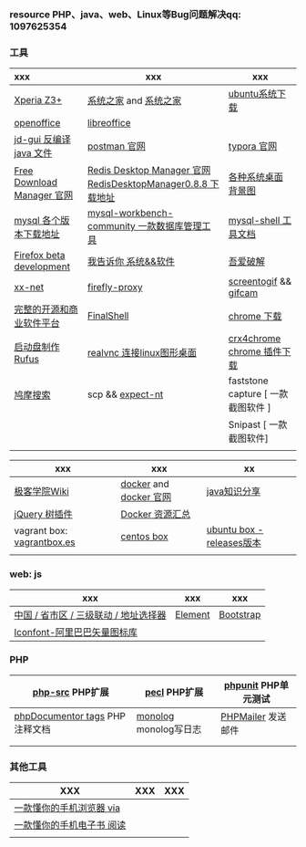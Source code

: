 ### resource    PHP、java、web、Linux等Bug问题解决qq: 1097625354

 ### 工具

| xxx                                                          | xxx                                                          | xxx                                                          |
| :----------------------------------------------------------- | ------------------------------------------------------------ | ------------------------------------------------------------ |
| [Xperia Z3+](http://bbs.gfan.com/forum.php?mod=viewthread&tid=9191328) | [系统之家](http://www.xitongzhijia.net/win7/201801/117820.html) and [系统之家](http://www.xitongzhijia.net/) | [ubuntu系统下载](http://cdimage.ubuntu.com/ubuntu-gnome/releases/) |
| [openoffice](http://www.openoffice.org/download/index.html)  | [libreoffice](https://www.libreoffice.org/)                  |                                                              |
| [jd-gui 反编译java 文件](http://jd.benow.ca/)                | [postman 官网](https://www.getpostman.com/)                  | [typora 官网](https://typora.io/)                            |
| [Free Download Manager 官网](https://www.freedownloadmanager.org/) | [Redis Desktop Manager 官网](https://redisdesktop.com/)<br /> [RedisDesktopManager0.8.8 下载地址](https://github.com/uglide/RedisDesktopManager/releases/tag/0.8.8) | [各种系统桌面背景图](http://oswallpapers.com/)               |
| [mysql 各个版本下载地址](http://ftp.ntu.edu.tw/MySQL/Downloads/) | [mysql-workbench-community 一款数据库管理工具](https://dev.mysql.com/get/Downloads/MySQLGUITools/mysql-workbench-community-6.3.10-winx64.msi) | [mysql-shell 工具文档](https://dev.mysql.com/doc/mysql-shell/8.0/en/mysql-shell-features.html "mysql-shell") |
| [Firefox beta development](https://www.mozilla.org/zh-CN/firefox/channel/desktop/) | [我告诉你 系统&&软件](https://msdn.itellyou.cn/)             | [吾爱破解](https://www.52pojie.cn/)                          |
| [xx-net](https://github.com/XX-net/XX-Net)                   | [firefly-proxy](https://github.com/yinghuocho/firefly-proxy) | [screentogif](https://www.screentogif.com/?l=zh_cn) &&  [gifcam](http://blog.bahraniapps.com/gifcam/) |
| [完整的开源和商业软件平台](https://sourceforge.net/)         | [FinalShell ](<http://www.hostbuf.com/t/988.html>)           | [chrome 下载](<https://www.google.cn/chrome/>)               |
| [启动盘制作 Rufus](https://rufus.ie/)                        | [realvnc 连接linux图形桌面](https://www.realvnc.com/en/connect/download/viewer/) | [crx4chrome chrome 插件下载](<https://www.crx4chrome.com/>)  |
| [鸠摩搜索](https://www.jiumodiary.com/)                      | scp && [expect-nt](https://github.com/an7oine/expect-nt/tree/master/original-5.21r1b1 "expect-nt") | faststone capture [ 一款截图软件 ]                           |
|                                                              |                                                              | Snipast [ 一款截图软件]                                      |
|                                                              |                                                              |                                                              |





| xxx                                                         | xxx                                                          | xx                                                           |
| ----------------------------------------------------------- | ------------------------------------------------------------ | ------------------------------------------------------------ |
| [极客学院Wiki](http://wiki.jikexueyuan.com/list/front-end/) | [docker](https://yeasy.gitbooks.io/docker_practice/content/) and [docker 官网](https://docs.docker.com/install/) | [java知识分享](http://java1234.com/)                         |
| [jQuery 树插件](http://www.treejs.cn/v3/demo.php#_101)      | [Docker 资源汇总](<https://www.runoob.com/docker/docker-resources.html>) |                                                              |
| vagrant box: [vagrantbox.es](http://www.vagrantbox.es/)     | [centos box](http://cloud.centos.org/centos/7/vagrant/x86_64/images/) | [ubuntu box -releases版本](http://cloud-images.ubuntu.com/releases/releases/ "记得要下载release版本") |
|                                                             |                                                              |                                                              |



### web: js

| xxx                                                          | xxx                                                          | xxx                                   |
| ------------------------------------------------------------ | ------------------------------------------------------------ | ------------------------------------- |
| [中国 / 省市区 / 三级联动 / 地址选择器](https://github.com/fengyuanchen/distpicker) | [Element](https://element.eleme.cn/#/zh-CN/component/installation) | [Bootstrap](https://www.bootcss.com/) |
| [Iconfont-阿里巴巴矢量图标库](https://www.iconfont.cn/)      |                                                              |                                       |

### PHP

| [php-src](https://github.com/php/php-src "php-src")  PHP扩展 | [pecl](https://pecl.php.net/ "pecl")   PHP扩展               | [phpunit](https://phpunit.readthedocs.io/en/7.3/textui.html#textui-examples-testcaseclass-php "phpunit")  PHP单元测试 |
| ------------------------------------------------------------ | ------------------------------------------------------------ | ------------------------------------------------------------ |
| [phpDocumentor tags](https://manual.phpdoc.org/HTMLSmartyConverter/HandS/phpDocumentor/tutorial_tags.pkg.html "phpDocumentor tags")  PHP注释文档 | [monolog](https://github.com/Seldaek/monolog "monolog")   monolog写日志 | [PHPMailer](https://github.com/PHPMailer/PHPMailer "PHPMailer")  发送邮件 |
|                                                              |                                                              |                                                              |
|                                                              |                                                              |                                                              |

### 其他工具

| XXX                                                          | XXX  | XXX  |
| ------------------------------------------------------------ | ---- | ---- |
| [一款懂你的手机浏览器 via](https://coolapk.com/apk/mark.via) |      |      |
| [一款懂你的手机电子书 阅读](https://www.coolapk.com/apk/com.gedoor.monkeybook) |      |      |
|                                                              |      |      |




